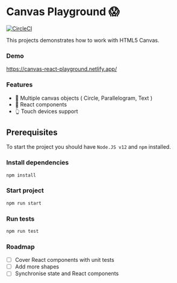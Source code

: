# Canvas Playground 😱

[![CircleCI](https://circleci.com/gh/appbak3r/canvas-playground/tree/main.svg?style=svg)](https://circleci.com/gh/appbak3r/canvas-playground/tree/main)

This projects demonstrates how to work with HTML5 Canvas.

### Demo

https://canvas-react-playground.netlify.app/

### Features

- 🧱 Multiple canvas objects ( Circle, Parallelogram, Text )
- 🔗 React components
- 👆 Touch devices support

## Prerequisites

To start the project you should have `Node.JS v12` and `npm` installed.

### Install dependencies

```sh
npm install
```

### Start project

```sh
npm run start
```

### Run tests

```sh
npm run test
```

### Roadmap

- [ ] Cover React components with unit tests
- [ ] Add more shapes
- [ ] Synchronise state and React components
